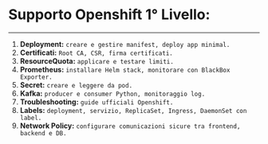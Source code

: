 # Supporto Openshift 1° Livello:
---
1. **Deployment:** `creare e gestire manifest, deploy app minimal.`
2. **Certificati:** `Root CA, CSR, firma certificati.`
3. **ResourceQuota:** `applicare e testare limiti.`
4. **Prometheus:** `installare Helm stack, monitorare con BlackBox Exporter.`
5. **Secret:** `creare e leggere da pod.`
6. **Kafka:** `producer e consumer Python, monitoraggio log.`
7. **Troubleshooting:** `guide ufficiali Openshift.`
8. **Labels:** `deployment, servizio, ReplicaSet, Ingress, DaemonSet con label.`
9. **Network Policy:** `configurare comunicazioni sicure tra frontend, backend e DB.`



